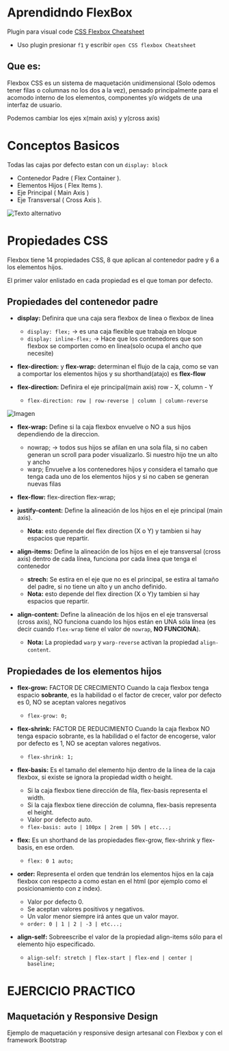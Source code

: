 # Aprendidndo FlexBox

Plugin para visual code [CSS Flexbox Cheatsheet](https://marketplace.visualstudio.com/items?itemName=dzhavat.css-flexbox-cheatsheet)

- Uso plugin presionar `f1` y escribir `open CSS flexbox Cheatsheet`

## Que es:

Flexbox CSS es un sistema de maquetación unidimensional (Solo odemos tener filas o columnas no los dos a la vez), pensado principalmente para el acomodo interno de los elementos, componentes y/o widgets de una interfaz de usuario.

Podemos cambiar los ejes x(main axis) y y(cross axis)

# Conceptos Basicos

Todas las cajas por defecto estan con un `display: block`

- Contenedor Padre ( Flex Container ).
- Elementos Hijos ( Flex Items ).
- Eje Principal ( Main Axis )
- Eje Transversal ( Cross Axis ).

![Texto alternativo](/ruta/a/la/imagen.jpg)

# Propiedades CSS

Flexbox tiene 14 propiedades CSS, 8 que aplican al contenedor padre y 6 a los elementos hijos.

El primer valor enlistado en cada propiedad es el que toman por defecto.

## Propiedades del contenedor padre

- __display:__ Definira que una caja sera flexbox de linea o flexbox de linea
  - `display: flex;` -> es una caja flexible que trabaja en bloque
  - `display: inline-flex;` -> Hace que los contenedores que son flexbox se comporten como en linea(solo ocupa el ancho que necesite)

- __flex-direction:__ y __flex-wrap:__ determinan el flujo de la caja, como se van a comportar los elementos hijos y su shorthand(atajo) es __flex-flow__

- __flex-direction:__ Definira el eje principal(main axis) row - X, column - Y

  - `flex-direction: row | row-reverse | column | column-reverse`

![Imagen](/ruta/a/la/imagen.jpg)

- __flex-wrap:__ Define si la caja flexbox envuelve o NO a sus hijos dependiendo de la direccion.

  - nowrap; -> todos sus hijos se afilan en una sola fila, si no caben generan un scroll para poder visualizarlo. Si nuestro hijo tne un alto y ancho
  - warp; Envuelve a los contenedores hijos y considera el tamaño que tenga cada uno de los elementos hijos y si no caben se generan nuevas filas

- __flex-flow:__ flex-direction flex-wrap;

- __justify-content:__ Define la alineación de los hijos en el eje principal (main axis).
  - __Nota:__ esto depende del flex direction (X o Y) y tambien si hay espacios que repartir.

- __align-items:__ Define la alineación de los hijos en el eje transversal (cross axis) dentro de cada línea, funciona por cada linea que tenga el contenedor
  - __strech:__ Se estira en el eje que no es el principal, se estira al tamaño del padre, si no tiene un alto y un ancho definido.
  - __Nota:__  esto depende del flex direction (X o Y)y tambien si hay espacios que repartir.

- __align-content:__ Define la alineación de los hijos en el eje transversal (cross axis), NO funciona cuando los hijos están en UNA sóla línea (es decir cuando `flex-wrap` tiene el valor de `nowrap`, __NO FUNCIONA__).
  - __Nota:__ La propiedad `warp` y `warp-reverse` activan la propiedad `align-content`.

## Propiedades de los elementos hijos

- __flex-grow:__ FACTOR DE CRECIMIENTO Cuando la caja flexbox tenga espacio __sobrante__, es la habilidad o el factor de crecer, valor por defecto es 0, NO se aceptan valores negativos
  - `flex-grow: 0;`

- __flex-shrink:__ FACTOR DE REDUCIMIENTO Cuando la caja flexbox NO tenga espacio sobrante, es la habilidad o el factor de encogerse, valor por defecto es 1, NO se aceptan valores negativos.
  - `flex-shrink: 1;`

- __flex-basis:__ Es el tamaño del elemento hijo dentro de la línea de la caja flexbox, si existe se ignora la propiedad width o height.

  - Si la caja flexbox tiene dirección de fila, flex-basis representa el width.
  - Si la caja flexbox tiene dirección de columna, flex-basis representa el height.
  - Valor por defecto auto.
  - `flex-basis: auto | 100px | 2rem | 50% | etc...;`

- __flex:__ Es un shorthand de las propiedades flex-grow, flex-shrink y flex-basis, en ese orden.
  - `flex: 0 1 auto;`

- __order:__ Representa el orden que tendrán los elementos hijos en la caja flexbox con respecto a como estan en el html (por ejemplo como el posicionamiento con z index).

  - Valor por defecto 0.
  - Se aceptan valores positivos y negativos.
  - Un valor menor siempre irá antes que un valor mayor.
  - `order: 0 | 1 | 2 | -3 | etc...;`

- __align-self:__ Sobreescribe el valor de la propiedad align-items sólo para el elemento hijo especificado.
  - `align-self: stretch | flex-start | flex-end | center | baseline;`

# EJERCICIO PRACTICO

## Maquetación y Responsive Design

Ejemplo de maquetación y responsive design artesanal con Flexbox y con el framework Bootstrap
